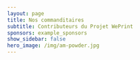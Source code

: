 ```yaml
---
layout: page
title: Nos commanditaires
subtitle: Contributeurs du Projet WePrint
sponsors: example_sponsors
show_sidebar: false
hero_image: /img/am-powder.jpg
---
```



